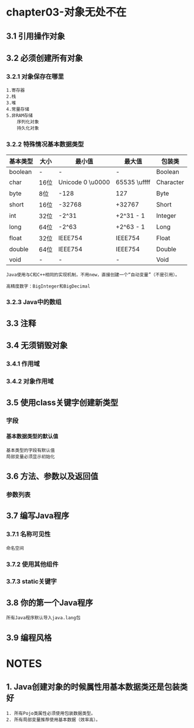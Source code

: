 # chapter03-对象无处不在

## 3.1 引用操作对象

## 3.2 必须创建所有对象

### 3.2.1 对象保存在哪里

    1.寄存器
    2.栈
    3.堆
    4.常量存储
    5.非RAM存储
        序列化对象
        持久化对象
        
    
### 3.2.2 特殊情况基本数据类型

| 基本类型    | 大小  | 最小值              | 最大值          | 包装类       |
|---------|-----|------------------|--------------|-----------|
| boolean | -   | -                | -            | Boolean   |
| char    | 16位 | Unicode 0 \u0000 | 65535 \uffff | Character |
| byte    | 8位  | -128             | 127          | Byte      |
| short   | 16位 | -32768           | +32767       | Short     |
| int     | 32位 | -2^31            | +2^31 - 1    | Integer   |
| long    | 64位 | -2^63            | +2^63 - 1    | Long      |
| float   | 32位 | IEEE754          | IEEE754      | Float     |
| double  | 64位 | IEEE754          | IEEE754      | Double    |
| void    | -   | -                | -            | Void      |

    Java使用与C和C++相同的实现机制，不用new，直接创建一个“自动变量”（不是引用）。
    
    高精度数字：BigInteger和BigDecimal
 
### 3.2.3 Java中的数组
## 3.3 注释
## 3.4 无须销毁对象
### 3.4.1 作用域
### 3.4.2 对象作用域
## 3.5 使用class关键字创建新类型
### 字段
#### 基本数据类型的默认值
    基本类型的字段有默认值
    局部变量必须显示初始化

## 3.6 方法、参数以及返回值
### 参数列表

## 3.7 编写Java程序
### 3.7.1 名称可见性

    命名空间

### 3.7.2 使用其他组件
### 3.7.3 static关键字
## 3.8 你的第一个Java程序
    所有Java程序默认导入java.lang包

## 3.9 编程风格

# NOTES

## 1. Java创建对象的时候属性用基本数据类还是包装类好
    1. 所有Pojo类属性必须使用包装数据类型。
    2. 所有局部变量推荐使用基本数据（效率高）。




